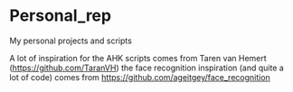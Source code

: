 # Personal_rep
My personal projects and scripts

A lot of inspiration for the AHK scripts comes from Taren van Hemert (https://github.com/TaranVH)
the face recognition inspiration (and quite a lot of code) comes from https://github.com/ageitgey/face_recognition 
